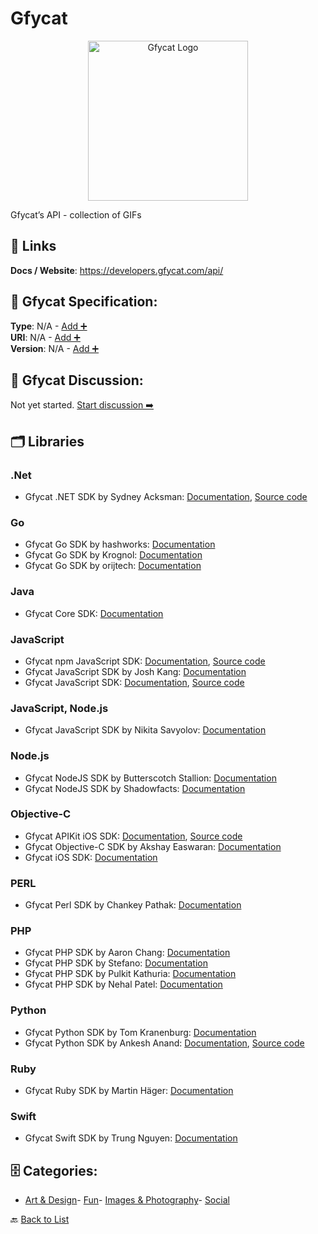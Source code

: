 # Gfycat
<p align="center">
    <img width="256" src="https://raw.githubusercontent.com/apis-list/apis-list/main/apis/gfycat/logo_256x256.png" alt="Gfycat Logo"/>
</p>
Gfycat’s API - collection of GIFs

##  🔗 Links
**Docs / Website**: https://developers.gfycat.com/api/

## 🧬 Gfycat Specification:
**Type**: N/A - [Add ➕](https://github.com/apis-list/apis-list/edit/main/apis.yaml#7762)  
**URI**: N/A - [Add ➕](https://github.com/apis-list/apis-list/edit/main/apis.yaml#7762)  
**Version**: N/A - [Add ➕](https://github.com/apis-list/apis-list/edit/main/apis.yaml#7762)

## 💬 Gfycat Discussion:
Not yet started. [Start discussion ➡️](https://github.com/apis-list/apis-list/discussions/new)

## 🗂️ Libraries
### .Net
- Gfycat .NET SDK by Sydney Acksman: [Documentation](https://github.com/ObsidianMinor/Gfycat.Net), [Source code](https://www.nuget.org/packages/Gfycat.Net)
### Go
- Gfycat Go SDK by hashworks: [Documentation](https://github.com/hashworks/go-gfycat)
- Gfycat Go SDK by Krognol: [Documentation](https://github.com/Krognol/gofycat)
- Gfycat Go SDK by orijtech: [Documentation](https://github.com/orijtech/gfycat)
### Java
- Gfycat Core SDK: [Documentation](https://developers.gfycat.com/androidsdk/)
### JavaScript
- Gfycat npm JavaScript SDK: [Documentation](https://developers.gfycat.com/jssdk/), [Source code](https://www.npmjs.com/package/gfycat-sdk)
- Gfycat JavaScript SDK by Josh Kang: [Documentation](https://github.com/kngroo/gfycat-sdk)
- Gfycat JavaScript SDK: [Documentation](https://github.com/gfycat/gfycat-sdk), [Source code](https://www.npmjs.com/package/gfycat-sdk)
### JavaScript, Node.js
- Gfycat JavaScript SDK by Nikita Savyolov: [Documentation](https://github.com/ga2mer/gfycatjs)
### Node.js
- Gfycat NodeJS SDK by Butterscotch Stallion: [Documentation](https://github.com/butterscotchstallion/gfyapi)
- Gfycat NodeJS SDK by Shadowfacts: [Documentation](https://github.com/shadowfacts/gfy)
### Objective-C
- Gfycat APIKit iOS SDK: [Documentation](https://developers.gfycat.com/iossdk/), [Source code](https://github.com/gfycat/GfycatApiKit)
- Gfycat Objective-C SDK by Akshay Easwaran: [Documentation](https://github.com/akeaswaran/AEGfycatHandler)
- Gfycat iOS SDK: [Documentation](https://github.com/gfycat/GfycatApiKit)
### PERL
- Gfycat Perl SDK by Chankey Pathak: [Documentation](https://github.com/chankeypathak/WWW-Gfycat)
### PHP
- Gfycat PHP SDK by Aaron Chang: [Documentation](https://github.com/mistayam/gfyScript)
- Gfycat PHP SDK by Stefano: [Documentation](https://github.com/steoo/php-gfy-api-interface)
- Gfycat PHP SDK by Pulkit Kathuria: [Documentation](https://github.com/kevincobain2000/gfycat)
- Gfycat PHP SDK by Nehal Patel: [Documentation](https://github.com/nehalvpatel/gfycat-php)
### Python
- Gfycat Python SDK by Tom Kranenburg: [Documentation](https://github.com/TomKranenburg/gfywrapper)
- Gfycat Python SDK by Ankesh Anand: [Documentation](https://github.com/ankeshanand/py-gfycat), [Source code](https://pypi.org/project/gfycat/0.1.4/)
### Ruby
- Gfycat Ruby SDK by Martin Häger: [Documentation](https://github.com/vrcsix/gfycat)
### Swift
- Gfycat Swift SDK by Trung Nguyen: [Documentation](https://github.com/geek1706/gfycat-swift)


## 🗄️ Categories:
- [Art & Design](https://github.com/apis-list/apis-list#art--design-)- [Fun](https://github.com/apis-list/apis-list#fun-)- [Images & Photography](https://github.com/apis-list/apis-list#images--photography-)- [Social](https://github.com/apis-list/apis-list#social-)

🔙  [Back to List](https://github.com/apis-list/apis-list)
